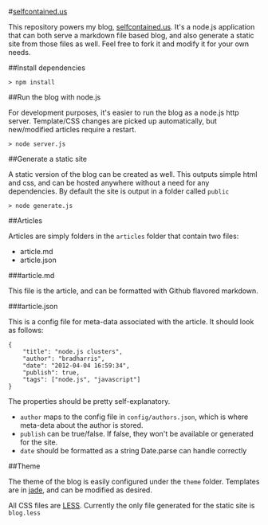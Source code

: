 #[selfcontained.us][]

This repository powers my blog, [selfcontained.us][].  It's a node.js application that can both serve a markdown file based blog, and also generate a static site from those files as well.  Feel free to fork it and modify it for your own needs.

##Install dependencies

```
> npm install
```

##Run the blog with node.js

For development purposes, it's easier to run the blog as a node.js http server.  Template/CSS changes are picked up automatically, but new/modified articles require a restart.

```
> node server.js
```

##Generate a static site

A static version of the blog can be created as well.  This outputs simple html and css, and can be hosted anywhere without a need for any dependencies.  By default the site is output in a folder called ```public```

```
> node generate.js
```

##Articles

Articles are simply folders in the ```articles``` folder that contain two files:

+	article.md
+	article.json

###article.md

This file is the article, and can be formatted with Github flavored markdown.

###article.json

This is a config file for meta-data associated with the article.  It should look as follows:

```
{
	"title": "node.js clusters",
	"author": "bradharris",
	"date": "2012-04-04 16:59:34",
	"publish": true,
	"tags": ["node.js", "javascript"]
}
```
The properties should be pretty self-explanatory.

+	```author``` maps to the config file in ```config/authors.json```, which is where meta-deta about the author is stored.
+	```publish``` can be true/false.  If false, they won't be available or generated for the site.
+	```date``` should be formatted as a string Date.parse can handle correctly

##Theme

The theme of the blog is easily configured under the ```theme``` folder.  Templates are in [jade][], and can be modified as desired.

All CSS files are [LESS][].  Currently the only file generated for the static site is ```blog.less```


[selfcontained.us]: http://selfcontained.us
[jade]: http://jade-lang.com
[LESS]: http://lesscss.org
